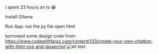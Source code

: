 i spent 23 hours on ts 😭 

Install Ollama

Run App:
run the py file
open html

borrowed some design code from: https://www.codewithfaraz.com/content/133/create-your-own-chatbot-with-html-css-and-javascript
![alt text](https://i.imgur.com/hy2Ecba.png)
